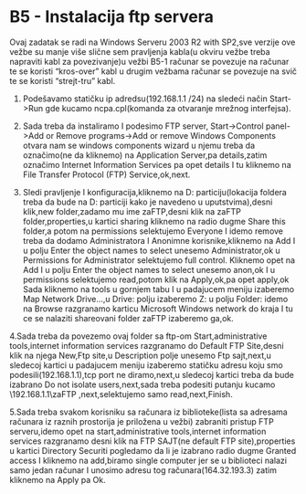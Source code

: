B5 - Instalacija ftp servera
============================

Ovaj zadatak se radi na Windows Serveru 2003 R2 with SP2,sve verzije ove vežbe su manje više slične sem pravljenja kabla(u okviru vežbe treba napraviti kabl za povezivanje)u vežbi B5-1 računar se povezuje na računar te se koristi “kros-over” kabl u drugim vežbama računar se povezuje na svič te se koristi “strejt-tru” kabl.

1.  Podešavamo statičku ip adredsu(192.168.1.1 /24) na sledeći način Start->Run gde kucamo ncpa.cpl(komanda za  otvaranje mrežnog interfejsa).

2.	Sada treba da instaliramo I  podesimo FTP server, Start->Control panel->Add or Remove programs->Add or remove Windows Components otvara nam se windows components wizard u njemu treba da označimo(ne da kliknemo) na Application Server,pa details,zatim označimo  Internet Information Services pa opet details I tu kliknemo na File Transfer Protocol (FTP) Service,ok,next.

3.	Sledi pravljenje I konfiguracija,kliknemo na D: particiju(lokacija foldera treba da bude na D: particiji kako je navedeno u uputstvima),desni klik,new folder,zadamo mu ime zaFTP,desni klik na zaFTP folder,properties,u kartici sharing kliknemo na radio dugme Share this folder,a potom na permissions selektujemo Everyone I idemo remove treba da dodamo Administratora I Anonimne korisnike,kliknemo na Add I u polju Enter the object names to select unesemo Administrator,ok u Permissions for Administrator selektujemo full control.
Kliknemo opet na Add I u polju Enter the object names to select unesemo anon,ok I u permissions selektujemo read,potom klik na Apply,ok,pa opet apply,ok
Sada kliknemo na tools u gornjem tabu I u padajucem meniju izaberemo Map Network Drive...,u Drive: polju izaberemo Z: u polju Folder: idemo na Browse razgranamo karticu Microsoft Windows network do kraja I tu ce se nalaziti shareovani folder zaFTP izaberemo ga,ok.

4.Sada treba da povezemo ovaj folder sa ftp-om Start,administrative tools,internet information services razgranamo do Default FTP Site,desni klik na njega New,Ftp site,u Description polje unesemo Ftp sajt,next,u sledecoj kartici u padajucem meniju izaberemo statičku adresu koju smo podesili(192.168.1.1),tcp port ne diramo,next,u sledecoj kartici treba da bude izabrano Do not isolate users,next,sada treba podesiti putanju kucamo \\192.168.1.1\zaFTP ,next,selektujemo samo read,next,Finish.

5.Sada treba svakom korisniku sa računara iz biblioteke(lista sa adresama računara iz raznih prostorija je priložena u vežbi) zabraniti pristup FTP serveru,idemo opet na start,administrative tools,internet information services razgranamo desni klik na FTP SAJT(ne default FTP site),properties u kartici Directory Securiti pogledamo da li je izabrano radio dugme Granted access I kliknemo na add,biramo single computer jer se u biblioteci nalazi samo jedan računar I unosimo adresu tog računara(164.32.193.3) zatim kliknemo na Apply pa Ok.
